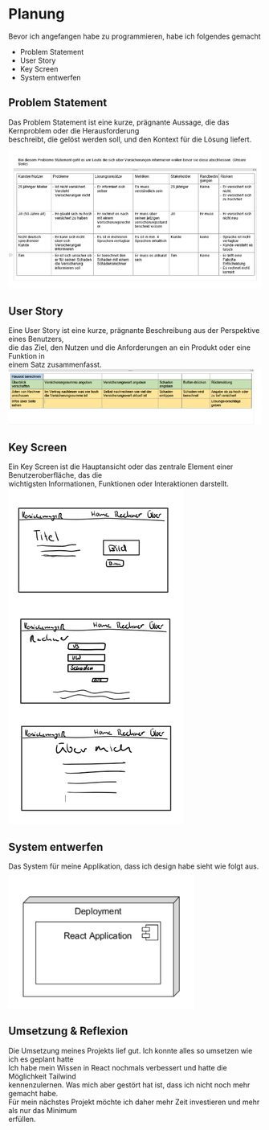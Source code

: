 # Planung
Bevor ich angefangen habe zu programmieren, habe ich folgendes gemacht<br/>
* Problem Statement
* User Story
* Key Screen
* System entwerfen

## Problem Statement
Das Problem Statement ist eine kurze, prägnante Aussage, die das Kernproblem oder die Herausforderung <br/> 
beschreibt, die gelöst werden soll, und den Kontext für die Lösung liefert.

![Problem Statement](ProblemStatement.PNG)

## User Story
Eine User Story ist eine kurze, prägnante Beschreibung aus der Perspektive eines Benutzers, <br/>
die das Ziel, den Nutzen und die Anforderungen an ein Produkt oder eine Funktion in <br/>
einem Satz zusammenfasst.
![User Story](UserStory.PNG)

## Key Screen
Ein Key Screen ist die Hauptansicht oder das zentrale Element einer Benutzeroberfläche, das die <br/>
wichtigsten Informationen, Funktionen oder Interaktionen darstellt.
![Key Screen](KeyScreen.PNG)

## System entwerfen
Das System für meine Applikation, dass ich design habe sieht wie folgt aus.
![System entwerfe](System.PNG)

## Umsetzung & Reflexion
Die Umsetzung meines Projekts lief gut. Ich konnte alles so umsetzen wie ich es geplant hatte <br/>
Ich habe mein Wissen in React nochmals verbessert und hatte die Möglichkeit Tailwind <br/>
kennenzulernen. Was mich aber gestört hat ist, dass ich nicht noch mehr gemacht habe. <br/>
Für mein nächstes Projekt möchte ich daher mehr Zeit investieren und mehr als nur das Minimum <br/>
erfüllen.